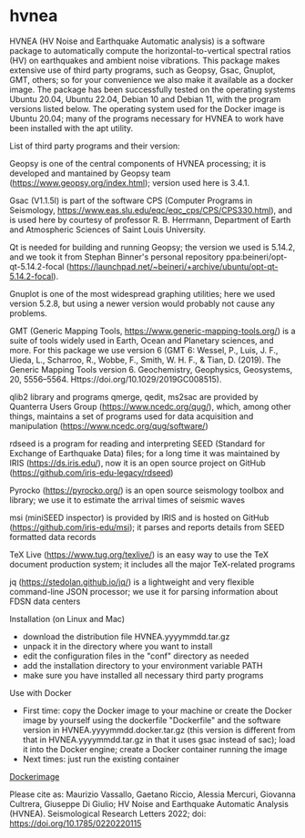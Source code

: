 # hvnea

HVNEA (HV Noise and Earthquake Automatic analysis) is a software package to automatically compute the horizontal-to-vertical spectral ratios (HV) on earthquakes and ambient noise vibrations. This package makes extensive use of third party programs, such as Geopsy, Gsac, Gnuplot, GMT, others; so for your convenience we also make it available as a docker image. The package has been successfully tested on the operating systems Ubuntu 20.04, Ubuntu 22.04, Debian 10 and Debian 11, with the program versions listed below. The operating system used for the Docker image is Ubuntu 20.04; many of the programs necessary for HVNEA to work have been installed with the apt utility.

List of third party programs and their version:

Geopsy is one of the central components of HVNEA processing; it is developed and mantained by Geopsy team (https://www.geopsy.org/index.html); version used here is 3.4.1.

Gsac (V1.1.5l) is part of the software CPS (Computer Programs in Seismology, https://www.eas.slu.edu/eqc/eqc_cps/CPS/CPS330.html),
and is used here by courtesy of professor R. B. Herrmann, Department of Earth and Atmospheric Sciences of Saint Louis University.

Qt is needed for building and running Geopsy; the version we used is 5.14.2, and we took it from Stephan Binner's personal repository ppa:beineri/opt-qt-5.14.2-focal (https://launchpad.net/~beineri/+archive/ubuntu/opt-qt-5.14.2-focal).

Gnuplot is one of the most widespread graphing utilities; here we used version 5.2.8, but using a newer version would probably not cause any problems.

GMT (Generic Mapping Tools, https://www.generic-mapping-tools.org/) is a suite of tools widely used in Earth, Ocean and Planetary sciences, and more. For this package we use version 6 (GMT 6: Wessel, P., Luis, J. F., Uieda, L., Scharroo, R., Wobbe, F., Smith, W. H. F., & Tian, D. (2019). The Generic Mapping Tools version 6. Geochemistry, Geophysics, Geosystems, 20, 5556–5564. Https://doi.org/10.1029/2019GC008515).

qlib2 library and programs qmerge, qedit, ms2sac are provided by Quanterra Users Group (https://www.ncedc.org/qug/), which, among other things, maintains a set of programs used for data acquisition and manipulation (https://www.ncedc.org/qug/software/)

rdseed is a program for reading and interpreting SEED (Standard for Exchange of Earthquake Data) files; for a long time it was maintained by IRIS (https://ds.iris.edu/), now it is an open source project on GitHub (https://github.com/iris-edu-legacy/rdseed)

Pyrocko (https://pyrocko.org/) is an open source seismology toolbox and library; we use it to estimate the arrival times of seismic waves

msi (miniSEED inspector) is provided by IRIS and is hosted on GitHub (https://github.com/iris-edu/msi); it parses and reports details from SEED formatted data records

TeX Live (https://www.tug.org/texlive/) is an easy way to use the TeX document production system; it includes all the major TeX-related programs

jq (https://stedolan.github.io/jq/) is a lightweight and very flexible command-line JSON processor; we use it for parsing information about FDSN data centers

Installation (on Linux and Mac)
- download the distribution file HVNEA.yyyymmdd.tar.gz
- unpack it in the directory where you want to install
- edit the configuration files in the "conf" directory as needed
- add the installation directory to your environment variable PATH
- make sure you have installed all necessary third party programs

Use with Docker
- First time:
copy the Docker image to your machine or create the Docker image by yourself using the dockerfile "Dockerfile" and the software version in HVNEA.yyyymmdd.docker.tar.gz (this version is different from that in HVNEA.yyyymmdd.tar.gz in that it uses gsac instead of sac); load it into the Docker engine; create a Docker container running the image
- Next times:
just run the existing container

[Dockerimage](https://hub.docker.com/r/ingv/hvnea)

Please cite as:
Maurizio Vassallo, Gaetano Riccio, Alessia Mercuri, Giovanna Cultrera, Giuseppe Di Giulio; HV Noise and Earthquake Automatic Analysis (HVNEA). Seismological Research Letters 2022; doi: https://doi.org/10.1785/0220220115
